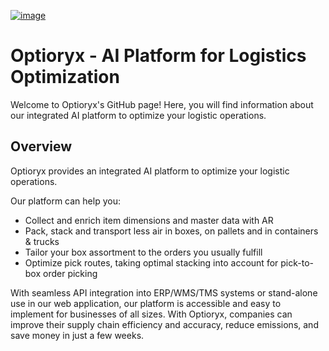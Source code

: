 [![image](https://user-images.githubusercontent.com/43721714/227163860-e27cb702-a18f-4d82-9f35-435aebc04f12.png)](https://www.optioryx.com/)
# Optioryx - AI Platform for Logistics Optimization

Welcome to Optioryx's GitHub page! Here, you will find information about our integrated AI platform to optimize your logistic operations.

## Overview
Optioryx provides an integrated AI platform to optimize your logistic operations.

Our platform can help you:
- Collect and enrich item dimensions and master data with AR
- Pack, stack and transport less air in boxes, on pallets and in containers & trucks
- Tailor your box assortment to the orders you usually fulfill
- Optimize pick routes, taking optimal stacking into account for pick-to-box order picking

With seamless API integration into ERP/WMS/TMS systems or stand-alone use in our web application, our platform is accessible and easy to implement for businesses of all sizes. With Optioryx, companies can improve their supply chain efficiency and accuracy, reduce emissions, and save money in just a few weeks.
